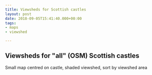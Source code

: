 ```yaml
---
title: Viewsheds for Scottish castles
layout: post
date: 2018-09-05T15:41:40.000+00:00
tags:
- maps
- viewshed

---
```

## Viewsheds for "all" (OSM) Scottish castles

Small map centred on castle, shaded viewshed, sort by viewshed area